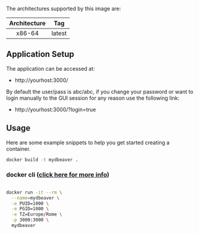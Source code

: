 The architectures supported by this image are:

| Architecture | Tag |
| :----: | --- |
| x86-64 | latest |

## Application Setup

The application can be accessed at:

* http://yourhost:3000/

By default the user/pass is abc/abc, if you change your password or want to login manually to the GUI session for any reason use the following link:

* http://yourhost:3000/?login=true

## Usage

Here are some example snippets to help you get started creating a container.

```bash
docker build -t mydbeaver .

```

### docker cli ([click here for more info](https://docs.docker.com/engine/reference/commandline/cli/))


```bash

docker run -it --rm \
  --name=mydbeaver \
  -e PUID=1000 \
  -e PGID=1000 \
  -e TZ=Europe/Rome \
  -p 3000:3000 \
  mydbeaver
```

